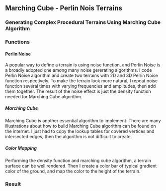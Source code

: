 ## Marching Cube - Perlin Nois Terrains
### Generating Complex Procedural Terrains Using Marching Cube Algorithm

### Functions

#### Perlin Noise
A popular way to define a terrain is using noise function, and Perlin Noise is a broadly adopted one among many noise gererating algorithms. I code Perlin Noise algorithm and create two terrains with 2D and 3D Perlin Noise function respectively. To make the terrain look more natural, I repeat noise function several times with varying frequencies and amplitudes, then add them together. The result of the noise effect is just the density function needed for Marching Cube algorithm.

##### Marching Cube
Marching Cube is another essential algorithm to implement. There are many illustrations about how to build Marching Cube algorithm can be found on the internet. I just had to copy the lookup tables for covered vertices and intersected edges, then the algorithm is not difficult to create.

##### Color Mapping
Performing the density function and marching cube algorithm, a terrain surface can be well rendered. Then I create a color bar of typical gradient color of the ground, and map the color to the height of the terrain.


### Result
